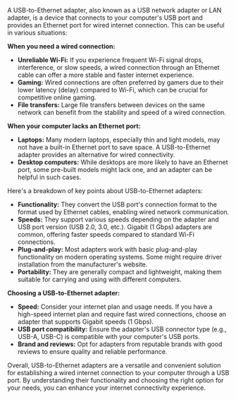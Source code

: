 A USB-to-Ethernet adapter, also known as a USB network adapter or LAN adapter, is a device that connects to your computer's USB port and provides an Ethernet port for wired internet connection. This can be useful in various situations:

**When you need a wired connection:**

- **Unreliable Wi-Fi:** If you experience frequent Wi-Fi signal drops, interference, or slow speeds, a wired connection through an Ethernet cable can offer a more stable and faster internet experience.
- **Gaming:** Wired connections are often preferred by gamers due to their lower latency (delay) compared to Wi-Fi, which can be crucial for competitive online gaming.
- **File transfers:** Large file transfers between devices on the same network can benefit from the stability and speed of a wired connection.

**When your computer lacks an Ethernet port:**

- **Laptops:** Many modern laptops, especially thin and light models, may not have a built-in Ethernet port to save space. A USB-to-Ethernet adapter provides an alternative for wired connectivity.
- **Desktop computers:** While desktops are more likely to have an Ethernet port, some pre-built models might lack one, and an adapter can be helpful in such cases.

Here's a breakdown of key points about USB-to-Ethernet adapters:

- **Functionality:** They convert the USB port's connection format to the format used by Ethernet cables, enabling wired network communication.
- **Speeds:** They support various speeds depending on the adapter and USB port version (USB 2.0, 3.0, etc.). Gigabit (1 Gbps) adapters are common, offering faster speeds compared to standard Wi-Fi connections.
- **Plug-and-play:** Most adapters work with basic plug-and-play functionality on modern operating systems. Some might require driver installation from the manufacturer's website.
- **Portability:** They are generally compact and lightweight, making them suitable for carrying and using with different computers.

**Choosing a USB-to-Ethernet adapter:**

- **Speed:** Consider your internet plan and usage needs. If you have a high-speed internet plan and require fast wired connections, choose an adapter that supports Gigabit speeds (1 Gbps).
- **USB port compatibility:** Ensure the adapter's USB connector type (e.g., USB-A, USB-C) is compatible with your computer's USB ports.
- **Brand and reviews:** Opt for adapters from reputable brands with good reviews to ensure quality and reliable performance.

Overall, USB-to-Ethernet adapters are a versatile and convenient solution for establishing a wired internet connection to your computer through a USB port. By understanding their functionality and choosing the right option for your needs, you can enhance your internet connectivity experience.